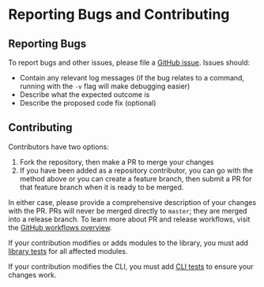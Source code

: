 # Reporting Bugs and Contributing

## Reporting Bugs

To report bugs and other issues, please file a [GitHub
issue](https://github.com/jefflester/minitrino/issues). Issues should:

- Contain any relevant log messages (if the bug relates to a command, running
  with the `-v` flag will make debugging easier)
- Describe what the expected outcome is
- Describe the proposed code fix (optional)

## Contributing

Contributors have two options:

1. Fork the repository, then make a PR to merge your changes
1. If you have been added as a repository contributor, you can go with the
   method above or you can create a feature branch, then submit a PR for that
   feature branch when it is ready to be merged.

In either case, please provide a comprehensive description of your changes with
the PR. PRs will never be merged directly to `master`; they are merged into a
release branch. To learn more about PR and release workflows, visit the [GitHub
workflows
overview](https://github.com/jefflester/minitrino/wiki/GitHub-Workflows).

If your contribution modifies or adds modules to the library, you must add
[library
tests](https://github.com/jefflester/minitrino/wiki/CLI-and-Library-Tests#library-tests)
for all affected modules.

If your contribution modifies the CLI, you must add [CLI
tests](https://github.com/jefflester/minitrino/wiki/CLI-and-Library-Tests#cli-tests)
to ensure your changes work.

